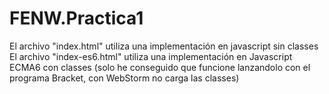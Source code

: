 # FENW.Practica1

El archivo "index.html" utiliza una implementación en javascript sin classes
El archivo "index-es6.html" utiliza una implementación en Javascript ECMA6 con classes (solo he conseguido que funcione lanzandolo con el programa Bracket, con WebStorm no carga las classes)

